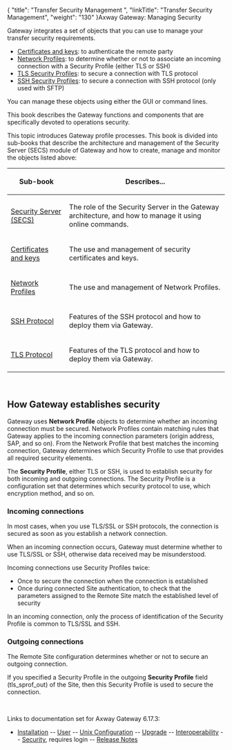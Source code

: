 {
    "title": "Transfer Security Management ",
    "linkTitle": "Transfer Security Management",
    "weight": "130"
}<span class="mc-variable axway_variables.Component_Long_Name variable">Axway Gateway</span>: Managing Security

Gateway integrates a set of objects that you can use to manage your transfer security requirements.

-   [Certificates and keys](certificates_and_keys_start_here): to authenticate the remote party
-   [Network Profiles](network_profiles_start_here): to determine whether or not to associate an incoming connection with a Security Profile (either TLS or SSH)
-   [TLS Security Profiles](ssl_and_tls_protocols_about/tls_security_profiles__gui_): to secure a connection with TLS protocol
-   [SSH Security Profiles](ssh_protocol_about/ssh_security_profiles__gui_): to secure a connection with SSH protocol (only used with SFTP)

You can manage these objects using either the GUI or command lines.

This book describes the Gateway functions and components that are specifically devoted to operations security.

This topic introduces Gateway profile processes. This book is divided into sub-books that describe the architecture and management of the Security Server (SECS) module of Gateway and how to create, manage and monitor the objects listed above:

<table>
         
         
         
   
   <thead>
      <tr>
<th class="HeadE-Column1-Header1"><p>Sub-book</p>         </th>
<th class="HeadD-Column1-Header1"><p>Describes...</p>         </th>
      </tr>
   </thead>
   <tbody>
      <tr>
         <td><p><a href="security_server_(secs)_architecture">Security Server (SECS)</a></p>         </td>
         <td><p>The role of the Security Server in the Gateway architecture, and how to manage it using online commands.</p>         </td>
      </tr>
      <tr>
         <td><p><a href="certificates_and_keys_start_here">Certificates and keys</a></p>         </td>
         <td><p>The use and management of security certificates and keys.</p>         </td>
      </tr>
      <tr>
         <td><p><a href="network_profiles_start_here">Network Profiles</a></p>         </td>
         <td><p>The use and management of Network Profiles.</p>         </td>
      </tr>
      <tr>
         <td><p><a href="ssh_protocol_about">SSH Protocol</a></p>         </td>
         <td><p>Features of the SSH protocol and how to deploy them via Gateway.</p>         </td>
      </tr>
      <tr>
         <td><p><a href="ssl_and_tls_protocols_about">TLS Protocol</a></p>         </td>
         <td><p>Features of the TLS protocol and how to deploy them via Gateway.</p>         </td>
      </tr>
   </tbody>
</table>

 

<span id="How_Gateway_establishes_security"></span>

## How Gateway establishes security

Gateway uses <span style="font-weight: bold;">Network Profile</span> objects to determine whether an incoming connection must be secured. Network Profiles contain matching rules that Gateway applies to the incoming connection parameters (origin address, SAP, and so on). From the Network Profile that best matches the incoming connection, Gateway determines which Security Profile to use that provides all required security elements.

The <span style="font-weight: bold;">Security Profile</span>, either TLS or SSH, is used to establish security for both incoming and outgoing connections. The Security Profile is a configuration set that determines which security protocol to use, which encryption method, and so on.

### Incoming connections

In most cases, when you use TLS/SSL or SSH protocols, the connection is secured as soon as you establish a network connection.

When an incoming connection occurs, Gateway must determine whether to use TLS/SSL or SSH, otherwise data received may be misunderstood.

Incoming connections use Security Profiles twice:

-   Once to secure the connection when the connection is established
-   Once during connected Site authentication, to check that the parameters assigned to the Remote Site match the established level of security

In an incoming connection, only the process of identification of the Security Profile is common to TLS/SSL and SSH.

### Outgoing connections

The Remote Site configuration determines whether or not to secure an outgoing connection.

If you specified a Security Profile in the outgoing <span style="font-weight: bold;">Security Profile</span> field (<span class="code">tls\_sprof\_out</span>) of the Site, then this Security Profile is used to secure the connection.

 

Links to documentation set for Axway Gateway <span class="mc-variable axway_variables.Release_Number variable">6.17.3</span>:

-   [Installation](/bundle/Gateway_6173_InstallationGuide_allOS_en_HTML5/page/Content/start_page.htm) -- [User](/bundle/Gateway_6173_UsersGuide_allOS_en_HTML5/page/Content/start_page.htm) -- [Unix Configuration](/bundle/Gateway_6173_ConfigurationGuide_UNIX_en_HTML5/page/Content/start_page.htm) -- [Upgrade](/bundle/Gateway_6173_UpgradeGuide_allOS_en_HTML5/page/Content/start_page.htm) -- [Interoperability](/bundle/Gateway_6173_InteroperabilityGuide_allOS_en_HTML5/page/Content/start_page.htm) -- [Security](/bundle/Gateway_6173_SecurityGuide_allOS_en_HTML5/page/Content/start_page.htm), requires login -- [Release Notes](/bundle/Gateway_6173_ReleaseNotes_allOS_en_HTML5/page/Content/Gateway_ReleaseNotes_allOS_en.htm)
